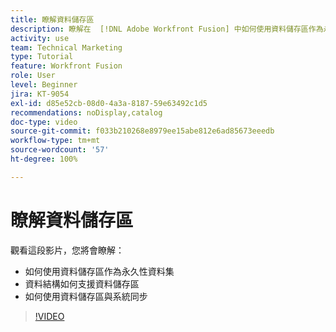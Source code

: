 ```yaml
---
title: 瞭解資料儲存區
description: 瞭解在  [!DNL Adobe Workfront Fusion] 中如何使用資料儲存區作為永久性資料集以及資料結構如何支援資料儲存區。
activity: use
team: Technical Marketing
type: Tutorial
feature: Workfront Fusion
role: User
level: Beginner
jira: KT-9054
exl-id: d85e52cb-08d0-4a3a-8187-59e63492c1d5
recommendations: noDisplay,catalog
doc-type: video
source-git-commit: f033b210268e8979ee15abe812e6ad85673eeedb
workflow-type: tm+mt
source-wordcount: '57'
ht-degree: 100%

---
```


# 瞭解資料儲存區

觀看這段影片，您將會瞭解：

* 如何使用資料儲存區作為永久性資料集
* 資料結構如何支援資料儲存區
* 如何使用資料儲存區與系統同步

>[!VIDEO](https://video.tv.adobe.com/v/335295/?quality=12&learn=on)
